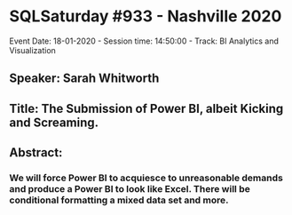 # SQLSaturday #933 - Nashville 2020
Event Date: 18-01-2020 - Session time: 14:50:00 - Track: BI Analytics and Visualization
## Speaker: Sarah Whitworth
## Title: The Submission of Power BI, albeit Kicking and Screaming.
## Abstract:
### We will force Power BI to acquiesce to unreasonable demands and produce a Power BI to look like Excel.  There will be conditional formatting a mixed data set and more.
